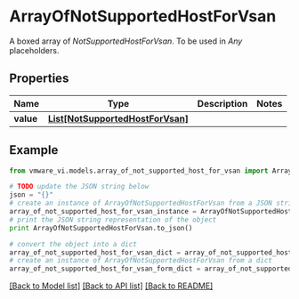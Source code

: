 # ArrayOfNotSupportedHostForVsan

A boxed array of *NotSupportedHostForVsan*. To be used in *Any* placeholders. 

## Properties
Name | Type | Description | Notes
------------ | ------------- | ------------- | -------------
**value** | [**List[NotSupportedHostForVsan]**](NotSupportedHostForVsan.md) |  | 

## Example

```python
from vmware_vi.models.array_of_not_supported_host_for_vsan import ArrayOfNotSupportedHostForVsan

# TODO update the JSON string below
json = "{}"
# create an instance of ArrayOfNotSupportedHostForVsan from a JSON string
array_of_not_supported_host_for_vsan_instance = ArrayOfNotSupportedHostForVsan.from_json(json)
# print the JSON string representation of the object
print ArrayOfNotSupportedHostForVsan.to_json()

# convert the object into a dict
array_of_not_supported_host_for_vsan_dict = array_of_not_supported_host_for_vsan_instance.to_dict()
# create an instance of ArrayOfNotSupportedHostForVsan from a dict
array_of_not_supported_host_for_vsan_form_dict = array_of_not_supported_host_for_vsan.from_dict(array_of_not_supported_host_for_vsan_dict)
```
[[Back to Model list]](../README.md#documentation-for-models) [[Back to API list]](../README.md#documentation-for-api-endpoints) [[Back to README]](../README.md)


